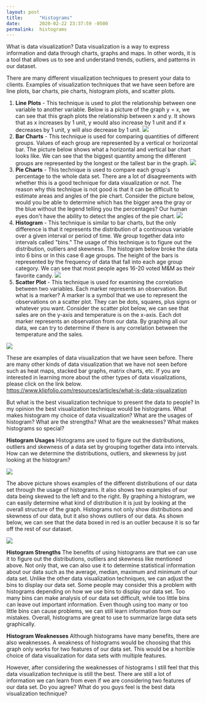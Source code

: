 ```yaml
---
layout: post
title:      "Histograms"
date:       2020-02-22 23:37:59 -0500
permalink:  histograms
---
```


What is data visualization? Data visualization is a way to express information and data through charts, graphs and maps. In other words, it is a tool that allows us to see and understand trends, outliers, and patterns in our dataset. 

There are many different visualization techniques to present your data to clients. Examples of visualization techniques that we have seen before are line plots, bar charts, pie charts, histogram plots, and scatter plots.

1. **Line Plots** - This technique is used to plot the relationship between one variable to another variable. Below is a picture of the graph y = x, we can see that this graph plots the relationship between x and y. It shows that as x increases by 1 unit, y would also increase by 1 unit and if x decreases by 1 unit, y will also decrease by 1 unit.
![](https://i.imgur.com/fanEflH.png)
2. **Bar Charts** - This technique is used for comparing quantities of different groups. Values of each group are represented by a vertical or horizontal bar. The picture below shows what a horizontal and vertical bar chart looks like. We can see that the biggest quantity among the different groups are represented by the longest or the tallest bar in the graph. 
![](https://www.macmillanhighered.com/BrainHoney/Resource/6698/digital_first_content/trunk/test/techcomm11e_full/asset/images/ch12/73375_MAR11E_CH12_12UN35.jpg)
3. **Pie Charts** - This technique is used to compare each group's percentage to the whole data set. There are a lot of disagreements with whether this is a good technique for data visualization or not. The reason why this technique is not good is that it can be difficult to estimate areas and angles of the pie chart. Consider the picture below, would you be able to determine which has the bigger area the gray or the blue without the legend telling you the percentages? Our human eyes don't have the ability to detect the angles of the pie chart.
![](https://chartio.com/assets/11f089/tutorials/charts/pie-charts/a61590654778849cb4b4dfdbd857aba87e11df9d22bbac1c0134caf68419e766/pie-chart-bestpractices-2.png)
4. **Histogram** - This technique is similar to bar charts, but the only difference is that it represents the distribution of a continuous variable over a given interval or period of time. We group together data into intervals called "bins." The usage of this technique is to figure out the distribution, outliers and skewness. The histogram below broke the data into 6 bins or in this case 6 age groups. The height of the bars is represented by the frequency of data that fall into each age group category. We can see that most people ages 16-20 voted M&M as their favorite candy.
![](https://mathbitsnotebook.com/Algebra1/StatisticsData/HistoColor2.jpg)
5. **Scatter Plot** - This technique is used for examining the correlation between two variables. Each marker represents an observation. But what is a marker? A marker is a symbol that we use to represent the observations on a scatter plot. They can be dots, squares, plus signs or whatever you want. Consider the scatter plot below, we can see that sales are on the y-axis and temperature is on the x-axis. Each dot marker represents an observation from our data. By graphing all our data, we can try to determine if there is any correlation between the temperature and the sales. 

![](https://www.mathsisfun.com/data/images/scatter-ice-cream1.svg)

These are examples of data visualization that we have seen before. There are many other kinds of data visualization that we have not seen before such as heat maps, stacked bar graphs, matrix charts, etc. If you are interested in learning more about the other types of data visualizations, please click on the link below.
https://www.klipfolio.com/resources/articles/what-is-data-visualization

But what is the best visualization technique to present the data to people? In my opinion the best visualization technique would be histograms. What makes histogram my choice of data visualization? What are the usages of histogram? What are the strengths? What are the weaknesses? What makes histograms so special? 

**Histogram Usages**
Histograms are used to figure out the distributions, outliers and skewness of a data set by grouping together data into intervals. How can we determine the distributions, outliers, and skewness by just looking at the histogram? 

![](https://chartio.com/assets/7fe114/tutorials/charts/histograms/64918b209c6e60b56bee9d8c7ba22dcd854370078e6b8377f272c85119080728/histogram-example-2.png)

The above picture shows examples of the different distributions of our data set through the usage of histograms. It also shows two examples of our data being skewed to the left and to the right. By graphing a histogram, we can easily determine what kind of distribution it is just by looking at the overall structure of the graph. Histograms not only show distributions and skewness of our data, but it also shows outliers of our data. As shown below, we can see that the data boxed in red is an outlier because it is so far off the rest of our dataset. 

![](https://i0.wp.com/statisticsbyjim.com/wp-content/uploads/2019/02/histogram_outlier.png?resize=576%2C384)

**Histogram Strengths**
The benefits of using histograms are that we can use it to figure out the distributions, outliers and skewness like mentioned above. Not only that, we can also use it to determine statistical information about our data such as the average, median, maximum and minimum of our data set. Unlike the other data visualization techniques, we can adjust the bins to display our data set. Some people may consider this a problem with histograms depending on how we use bins to display our data set. Too many bins can make analysis of our data set difficult, while too little bins can leave out important information. Even though using too many or too little bins can cause problems, we can still learn information from our mistakes. Overall, histograms are great to use to summarize large data sets graphically.

**Histogram Weaknesses**
Although histograms have many benefits, there are also weaknesses. A weakness of histograms would be choosing that this graph only works for two features of our data set. This would be a horrible choice of data visualization for data sets with multiple features. 

However, after considering the weaknesses of histograms I still feel that this data visualization technique is still the best. There are still a lot of information we can learn from even if we are considering two features of our data set. Do you agree? What do you guys feel is the best data visualization technique?
